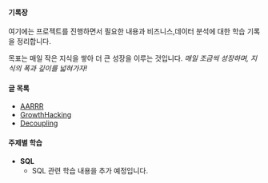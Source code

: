 #### 기록장

여기에는 프로젝트를 진행하면서 필요한 내용과
비즈니스,데이터 분석에 대한 학습 기록을 정리합니다. 

목표는 매일 작은 지식을 쌓아 더 큰 성장을 이루는 것입니다.
*매일 조금씩 성장하며, 지식의 폭과 깊이를 넓혀가자!*


#### 글 목록
- [AARRR](posts/AARRR.md)
- [GrowthHacking](posts/GrowthHacking.md)
- [Decoupling](posts/Decoupling.md)

#### 주제별 학습

- **SQL**  
  - SQL 관련 학습 내용을 추가 예정입니다.